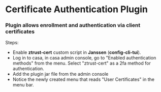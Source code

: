 # Certificate Authentication Plugin
### Plugin allows enrollment and authentication via client certificates

Steps:

- Enable **ztrust-cert** custom script in **Janssen** (**config-cli-tui**).
- Log in to casa, in casa admin console, go to "Enabled authentication methods" from the menu. Select "ztrust-cert" as a 2fa method for authentication.
- Add the plugin jar file from the admin console
- Notice the newly created menu that reads "User Certificates" in the menu bar.